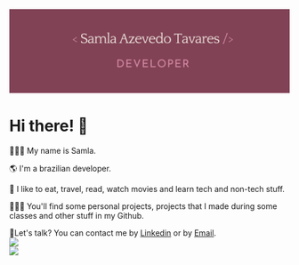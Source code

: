 
<div><img src="https://github.com/samlatavares/samlatavares/blob/master/images/Capa.png"></div>
<div>
  <h1>Hi there! 👋</h1>
  <div id="introduce">
    <p>👩🏻‍🦱 My name is Samla.</p>
    <p>🌎 I'm a brazilian developer.</p>
    <p>💖 I like to eat, travel, read, watch movies and learn tech and non-tech stuff.</p>
    <p>👩🏻‍💻 You'll find some personal projects, projects that I made during some classes and other stuff in my Github.</p>
  </div>
  <div id="contact">
    🤝Let's talk? You can contact me by <a target="_blank" href="https://www.linkedin.com/in/samla-tavares" target="_blank"> Linkedin</a> or by <a href="mailto:samla_azevedo@outlook.com">
      Email</a>.
  </div>
  <div>
	<a href="https://github.com/anuraghazra/github-readme-stats">
		<img width="400px" align="left" src="https://github-readme-stats.vercel.app/api/top-langs/?username=samlatavares&hide=html&layout=compact&theme=radical&langs_count=8"/>
		<img width="400px" align="left" src="https://github-readme-stats.vercel.app/api?username=samlatavares&theme=radical&show_icons=true"/>
	</a>  
  </div>
</div>
